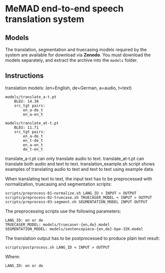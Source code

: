 # MeMAD end-to-end speech translation system

## Models

The translation, segmentation and truecasing models required by the system are available for download via **Zenodo**. You must download the models separately, and extract the archive into the `models` folder.

## Instructions

translation models:
(en=English, de=German, a=audio, t=text)

    models/translate_a-t.pt
        BLEU: 14.38
        src_tgt pairs:
            en_a-de_t
            en_a-en_t

    models/translate_at-t.pt
        BLEU: 11.71 
        src_tgt pairs:
            en_a-de_t
            en_t-de_t
            en_a-en_t
            de_t-en_t

translate_a-t.pt can only translate audio to text. translate_at-t.pt can translate both audio and text to text.
translation_example.sh script shows examples of translating audio to text and text to text using example data.

When translating text to text, the input text has to be preprocessed with normalization, truecasing and
segmentation scripts:

    scripts/preprocess-01-normalize.sh LANG_ID < INPUT > OUTPUT
    scripts/preprocess-02-truecase.sh TRUECASER_MODEL < INPUT > OUTPUT
    scripts/preprocess-03-segment.sh SEGMENTATION_MODEL INPUT OUTPUT

The preprocessing scripts use the following parameters:

    LANG_ID: en or de
    TRUECASER_MODEL: models/truecaser-{en,de}.model
    SEGMENTATION_MODEL: models/sentencepiece-{en,de}-bpe-32K.model

The translation output has to be postprocessed to produce plain text result:

    scripts/postprocess.sh LANG_ID < INPUT > OUTPUT

Where:
    
    LANG_ID: en or de

